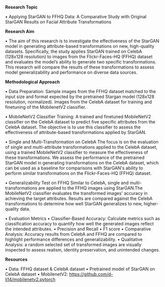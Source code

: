 **Research Topic**

• Applying StarGAN to FFHQ Data: A Comparative Study with Original StarGAN Results
on Facial Attribute Transformations

**Research Aim**

• The aim of this research is to investigate the effectiveness of the StarGAN model in
generating attribute-based transformations on new, high-quality datasets.
Specifically, the study applies StarGAN trained on CelebA (128x128 resolution) to images from the
Flickr-Faces-HQ (FFHQ) dataset and evaluates the model’s ability to generate two specific
transformations.
This research will compare the results of these transformations to assess model
generalizability and performance on diverse data sources.

**Methodological Approach**

• Data Preparation: 
Sample images from the FFHQ dataset matched to the input size and format expected by the pretrained Stargan model (128x128 resolution, normalized). 
Images from the CelebA dataset for training and finetuning of the MobilenetV2 classifier.

• MobileNetV2 Classifier Training: 
A trained and finetuned MobileNetV2 classifier on the CelebA dataset to predict five specific attributes from the CelebA dataset. 
The objective is to use this classifier to assess the effectiveness of attribute-based transformations applied by StarGAN.

• Single and Multi-Transformation on CelebA
The focus is on the evaluation of single and multi-attribute transformations applied to the CelebA dataset, using a trained MobileNetV2 classifier to measure the effectiveness of these transformations. 
We assess the performance of the pretrained StarGAN model in generating transformations on the CelebA dataset, which can be
used as a baseline for comparisons with StarGAN's ability to perform similar transformations on the Flickr-Faces-HQ (FFHQ) dataset.

• Generalizability Test on FFHQ
Similar to CelebA, single and multi-transformations are applied to the FFHQ images using StarGAN.The MobileNetV2 classifier evaluates the transformed images' accuracy in achieving the target attributes. 
Results are compared against the CelebA transformations to determine how well StarGAN generalizes to new, higher-quality data.

• Evaluation Metrics
  • Classifier-Based Accuracy: Calculate metrics such as classification accuracy to quantify how well the generated images reflect the intended attributes.
  • Precision and Recall
  • F1 score
  • Comparative Analysis: Accuracy results from CelebA and FFHQ are compared to highlight performance differences and generalizability.
  • Qualitative Analysis: a random selected set of transformed images are visually inspected to assess realism, identity preservation, and unintended changes.
  

**Resources**

• Data: FFHQ dataset & CelebA dataset 
• Pretrained model of StarGAN on CelebA dataset 
• MobilenetV2: https://github.com/d-li14/mobilenetv2.pytorch 
